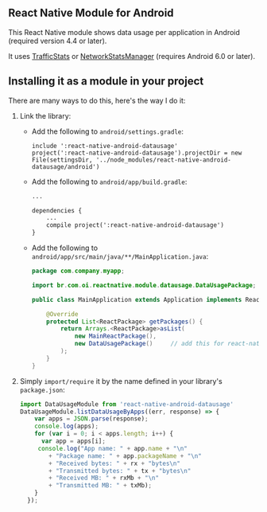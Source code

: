 ## React Native Module for Android 
This React Native module shows data usage per application in Android (required version 4.4 or later).

It uses [TrafficStats](https://developer.android.com/reference/android/net/TrafficStats.html) or [NetworkStatsManager](https://developer.android.com/reference/android/app/usage/NetworkStatsManager.html) (requires Android 6.0 or later).

## Installing it as a module in your project
There are many ways to do this, here's the way I do it:

1. Link the library:
    * Add the following to `android/settings.gradle`:
        ```
        include ':react-native-android-datausage'
        project(':react-native-android-datausage').projectDir = new File(settingsDir, '../node_modules/react-native-android-datausage/android')
        ```

    * Add the following to `android/app/build.gradle`:
        ```xml
        ...

        dependencies {
            ...
            compile project(':react-native-android-datausage')
        }
        ```
    * Add the following to `android/app/src/main/java/**/MainApplication.java`:
        ```java
        package com.company.myapp;

        import br.com.oi.reactnative.module.datausage.DataUsagePackage;  // add this for react-native-android-datausage

        public class MainApplication extends Application implements ReactApplication {

            @Override
            protected List<ReactPackage> getPackages() {
                return Arrays.<ReactPackage>asList(
                    new MainReactPackage(),
                    new DataUsagePackage()     // add this for react-native-android-datausage
                );
            }
        }
        ```
2. Simply `import/require` it by the name defined in your library's `package.json`:

    ```javascript
    import DataUsageModule from 'react-native-android-datausage'
    DataUsageModule.listDataUsageByApps((err, response) => {
        var apps = JSON.parse(response);
        console.log(apps);
        for (var i = 0; i < apps.length; i++) {
          var app = apps[i];
         console.log("App name: " + app.name + "\n" 
			+ "Package name: " + app.packageName + "\n"
			+ "Received bytes: " + rx + "bytes\n"
			+ "Transmitted bytes: " + tx + "bytes\n"
			+ "Received MB: " + rxMb + "\n"
			+ "Transmitted MB: " + txMb);
        }
      });
    ```

